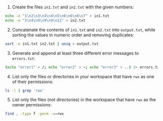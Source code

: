 1. Create the files `in1.txt` and `in2.txt` with the given numbers:
```bash
echo -e "1\n2\n3\n4\n4\n5\n6\n6\n6\n7" > in1.txt
echo -e "3\n4\n9\n9\n9\n12" > in2.txt
```
2. Concatenate the contents of `in1.txt` and `in2.txt`  into `output.txt`, while sorting the values in numeric order and removing duplicates:
```bash
sort -n in1.txt in2.txt | uniq > output.txt
```
3. Generate and append at least three different error messages to `errors.txt`:
```bash
(echo "error1" > /; echo "error2" > ~; echo "error3" > ..) 2> errors.txt
```
4. List only the files or directories in your workspace that have `rwx` as one of their permissions:
```bash
ls -l | grep 'rwx'
```
5. List only the files (not directories) in the workspace that have `rwx` as the owner permissions:
```bash
find . -type f -perm -u=rwx
```